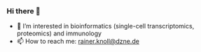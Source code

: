 ### Hi there 👋
- 🔭 I’m interested in bioinformatics (single-cell transcriptomics, proteomics) and immunology
- 📫 How to reach me: rainer.knoll@dzne.de
<!--
**knollr/knollr** is a ✨ _special_ ✨ repository because its `README.md` (this file) appears on your GitHub profile.

Here are some ideas to get you started:

- 🔭 I’m currently working on ...
- 🌱 I’m currently learning ...
- 👯 I’m looking to collaborate on ...
- 🤔 I’m looking for help with ...
- 💬 Ask me about ...
- 📫 How to reach me: ...
- 😄 Pronouns: ...
- ⚡ Fun fact: ...
-->
